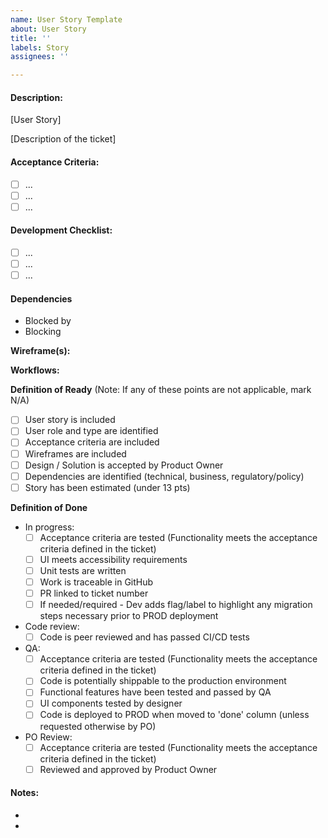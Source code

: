 ```yaml
---
name: User Story Template
about: User Story
title: ''
labels: Story
assignees: ''

---
```


#### Description:

[User Story]

[Description of the ticket]

#### Acceptance Criteria:
- [ ] ...
- [ ] ...
- [ ] ...

#### Development Checklist:

- [ ] ...
- [ ] ...
- [ ] ...

#### Dependencies

- Blocked by
- Blocking

**Wireframe(s):**


**Workflows:**


**Definition of Ready** (Note: If any of these points are not applicable, mark N/A)

- [ ] User story is included
- [ ] User role and type are identified
- [ ] Acceptance criteria are included
- [ ] Wireframes are included
- [ ] Design / Solution is accepted by Product Owner
- [ ] Dependencies are identified (technical, business, regulatory/policy)
- [ ] Story has been estimated (under 13 pts)

**Definition of Done**
- In progress:
  - [ ] Acceptance criteria are tested (Functionality meets the acceptance criteria defined in the ticket)
  - [ ] UI meets accessibility requirements
  - [ ] Unit tests are written
  - [ ] Work is traceable in GitHub
  - [ ] PR linked to ticket number
  - [ ] If needed/required - Dev adds flag/label to highlight any migration steps necessary prior to PROD deployment
- Code review:
  - [ ] Code is peer reviewed and has passed CI/CD tests
- QA:
  - [ ] Acceptance criteria are tested (Functionality meets the acceptance criteria defined in the ticket)
  - [ ] Code is potentially shippable to the production environment
  - [ ] Functional features have been tested and passed by QA
  - [ ] UI components tested by designer
  - [ ] Code is deployed to PROD when moved to 'done' column (unless requested otherwise by PO)
- PO Review:
  - [ ] Acceptance criteria are tested (Functionality meets the acceptance criteria defined in the ticket)
  - [ ] Reviewed and approved by Product Owner

#### Notes:
-
-
